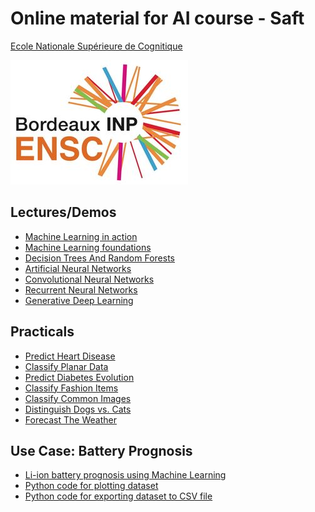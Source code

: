 # Online material for AI course - Saft

[Ecole Nationale Supérieure de Cognitique](https://ensc.bordeaux-inp.fr)

[![ENSC logo](ENSC.jpg)](https://ensc.bordeaux-inp.fr/)

## Lectures/Demos

- [Machine Learning in action](https://bpesquet.github.io/mlhandbook/fundamentals/machine_learning_in_action.html)
- [Machine Learning foundations](https://bpesquet.github.io/mlhandbook/fundamentals/machine_learning_foundations.html)
- [Decision Trees And Random Forests](https://bpesquet.github.io/mlhandbook/algorithms/decision_trees_and_random_forests.html)
- [Artificial Neural Networks](https://bpesquet.github.io/mlhandbook/algorithms/artificial_neural_networks.html)
- [Convolutional Neural Networks](https://bpesquet.github.io/mlhandbook/algorithms/convolutional_neural_networks.html)
- [Recurrent Neural Networks](https://bpesquet.github.io/mlhandbook/algorithms/recurrent_neural_networks.html)
- [Generative Deep Learning](https://bpesquet.github.io/mlhandbook/algorithms/generative_deep_learning.html)

## Practicals

- [Predict Heart Disease](https://colab.research.google.com/github/bpesquet/machine-learning-katas/blob/master/notebooks/training_models/heart_disease.ipynb)
- [Classify Planar Data](https://colab.research.google.com/github/bpesquet/machine-learning-katas/blob/master/notebooks/training_models/planar_data.ipynb)
- [Predict Diabetes Evolution](https://colab.research.google.com/github/bpesquet/machine-learning-katas/blob/master/notebooks/training_models/diabetes.ipynb)
- [Classify Fashion Items](https://colab.research.google.com/github/bpesquet/machine-learning-katas/blob/master/notebooks/training_models/fashion_mnist.ipynb)
- [Classify Common Images](https://colab.research.google.com/github/bpesquet/machine-learning-katas/blob/master/notebooks/training_models/cifar10.ipynb)
- [Distinguish Dogs vs. Cats](https://colab.research.google.com/github/bpesquet/machine-learning-katas/blob/master/notebooks/training_models/dogs_vs_cats_keras.ipynb)
- [Forecast The Weather](https://colab.research.google.com/github/bpesquet/machine-learning-katas/blob/master/notebooks/training_models/jena_weather.ipynb)

## Use Case: Battery Prognosis

- [Li-ion battery prognosis using Machine Learning]()
- [Python code for plotting dataset](battery_prognosis/ames_battery_plot.py)
- [Python code for exporting dataset to CSV file](battery_prognosis/ames_battery_export.py)
